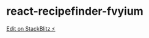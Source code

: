 # react-recipefinder-fvyium

[Edit on StackBlitz ⚡️](https://stackblitz.com/edit/react-recipefinder-fvyium)